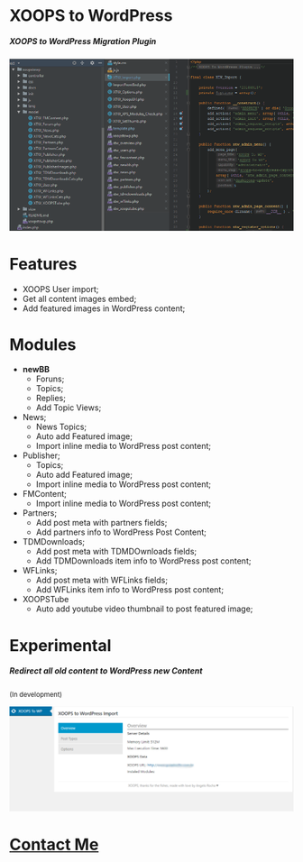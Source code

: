 # XOOPS to WordPress
##### XOOPS to WordPress Migration Plugin

[![alt XOOPS to WordPress](vendor/xoopstowp.png)](https://angelorocha.com.br/contato-para-criar-sites-portais-e-sistemas-web)

# Features
- XOOPS User import;
- Get all content images embed;
- Add featured images in WordPress content;

# Modules
- **newBB**
    - Foruns;
    - Topics;
    - Replies;
    - Add Topic Views;
- News;
    - News Topics;
    - Auto add Featured image;
    - Import inline media to WordPress post content;
- Publisher;
    - Topics;
    - Auto add Featured image;
    - Import inline media to WordPress post content;
- FMContent;
    - Import inline media to WordPress post content;
- Partners;
    - Add post meta with partners fields;
    - Add partners info to WordPress Post Content;
- TDMDownloads;
    - Add post meta with TDMDOwnloads fields;
    - Add TDMDownloads item info to WordPress post content;
- WFLinks;
    - Add post meta with WFLinks fields;
    - Add WFLinks item info to WordPress post content;
- XOOPSTube
    - Auto add youtube video thumbnail to post featured image;
    
# Experimental
##### Redirect all old content to WordPress new Content
<small>(In development)</small>

[![alt XOOPS to WordPress Admin](vendor/xoopstowordpress_admin.png)](https://angelorocha.com.br/contato-para-criar-sites-portais-e-sistemas-web)


# [Contact Me](https://angelorocha.com.br/contato-para-criar-sites-portais-e-sistemas-web)

